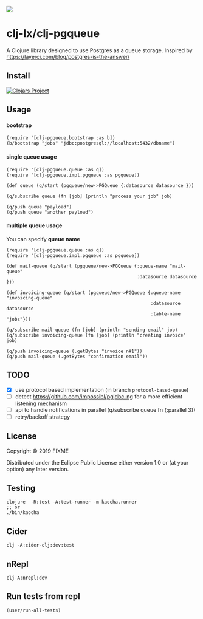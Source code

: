 ![](https://github.com/clj-lx/clj-pgqueue/workflows/Clojure%20CI/badge.svg)

# clj-lx/clj-pgqueue

A Clojure library designed to use Postgres as a queue storage.
Inspired by https://layerci.com/blog/postgres-is-the-answer/

## Install

[![Clojars Project](https://img.shields.io/clojars/v/clj-pgqueue.svg)](https://clojars.org/clj-pgqueue)


## Usage

#### bootstrap

	(require '[clj-pgqueue.bootstrap :as b])
	(b/bootstrap "jobs" "jdbc:postgresql://localhost:5432/dbname")

#### single queue usage

	(require '[clj-pgqueue.queue :as q])
	(require '[clj-pgqueue.impl.pgqueue :as pgqueue])

	(def queue (q/start (pgqueue/new->PGQueue {:datasource datasource }))

	(q/subscribe queue (fn [job] (println "process your job" job)

	(q/push queue "payload")
	(q/push queue "another payload")

#### multiple queue usage

You can specify **queue name**

```
(require '[clj-pgqueue.queue :as q])
(require '[clj-pgqueue.impl.pgqueue :as pgqueue])

(def mail-queue (q/start (pgqueue/new->PGQueue {:queue-name "mail-queue"
                                                :datasource datasource }))

(def invoicing-queue (q/start (pgqueue/new->PGQueue {:queue-name "invoicing-queue"
                                                     :datasource datasource
                                                     :table-name "jobs"}))

(q/subscribe mail-queue (fn [job] (println "sending email" job)
(q/subscribe invoicing-queue (fn [job] (println "creating invoice" job)

(q/push invoicing-queue (.getBytes "invoice n#1"))
(q/push mail-queue (.getBytes "confirmation email"))

```


## TODO

- [x] use protocol based implementation (in branch `protocol-based-queue`)
- [ ] detect https://github.com/impossibl/pgjdbc-ng for a more efficient listening mechanism
- [ ] api to handle notifications in parallel (q/subscribe queue fn {:parallel 3})
- [ ] retry/backoff strategy

## License

Copyright © 2019 FIXME

Distributed under the Eclipse Public License either version 1.0 or (at
your option) any later version.


## Testing

	clojure  -R:test -A:test-runner -m kaocha.runner
    ;; or
    ./bin/kaocha



## Cider

	clj -A:cider-clj:dev:test

## nRepl

   	clj-A:nrepl:dev



## Run tests from repl

    (user/run-all-tests)
